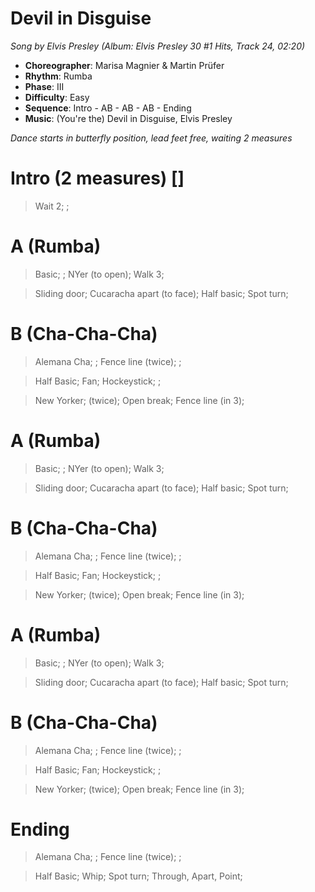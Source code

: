 # Devil in Disguise
*Song by Elvis Presley (Album: Elvis Presley 30 #1 Hits, Track 24, 02:20)*

* **Choreographer**: Marisa Magnier & Martin Prüfer
* **Rhythm**: Rumba
* **Phase**: III
* **Difficulty**: Easy
* **Sequence**: Intro - AB - AB - AB - Ending
* **Music**: (You're the) Devil in Disguise, Elvis Presley

*Dance starts in butterfly position, lead feet free, waiting 2 measures*

# Intro (2 measures) []

> Wait 2; ;

# A (Rumba)

> Basic; ; NYer (to open); Walk 3;

> Sliding door; Cucaracha apart (to face); Half basic; Spot turn;

# B (Cha-Cha-Cha)

> Alemana Cha; ; Fence line (twice); ;

> Half Basic; Fan; Hockeystick; ;

> New Yorker; (twice); Open break; Fence line (in 3);

# A (Rumba)

> Basic; ; NYer (to open); Walk 3;

> Sliding door; Cucaracha apart (to face); Half basic; Spot turn;

# B (Cha-Cha-Cha)

> Alemana Cha; ; Fence line (twice); ;

> Half Basic; Fan; Hockeystick; ;

> New Yorker; (twice); Open break; Fence line (in 3);

# A (Rumba)

> Basic; ; NYer (to open); Walk 3;

> Sliding door; Cucaracha apart (to face); Half basic; Spot turn;

# B (Cha-Cha-Cha)

> Alemana Cha; ; Fence line (twice); ;

> Half Basic; Fan; Hockeystick; ;

> New Yorker; (twice); Open break; Fence line (in 3);

# Ending

> Alemana Cha; ; Fence line (twice); ;

> Half Basic; Whip; Spot turn; Through, Apart, Point;

<meta name="x:audio-file" content="e/Elvis Presley/Elvis 30 #1 Hits/24 - (You're The) Devil in Disguise.mp3">